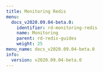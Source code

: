 ```yaml
---
title: Monitoring Redis
menu:
  docs_v2020.09.04-beta.0:
    identifier: rd-monitoring-redis
    name: Monitoring
    parent: rd-redis-guides
    weight: 25
menu_name: docs_v2020.09.04-beta.0
info:
  version: v2020.09.04-beta.0
---
```


